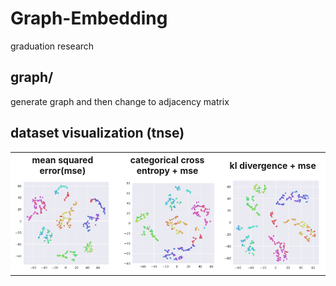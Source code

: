 # Graph-Embedding
graduation research

## graph/
generate graph and then change to adjacency matrix

## dataset visualization (tnse)
<table style="background-color:white;">
  <tr> 
    <th>mean squared error(mse)</th><th>categorical cross entropy + mse</th><th>kl divergence + mse</th>
  </tr>
  <tr>
    <td><img width="270" src="./tsne_mse.png"></img></td>
    <td><img width="270" src="./tsne_cce_mse.png"></img></td>
    <td><img width="270" src="./tsne_kld_mse.png"></img></td>
  </tr>
</table>
